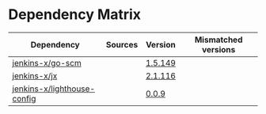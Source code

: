 # Dependency Matrix

Dependency | Sources | Version | Mismatched versions
---------- | ------- | ------- | -------------------
[jenkins-x/go-scm](https://github.com/jenkins-x/go-scm) |  | [1.5.149]() | 
[jenkins-x/jx](https://github.com/jenkins-x/jx) |  | [2.1.116](https://github.com/jenkins-x/jx/releases/tag/v2.1.116) | 
[jenkins-x/lighthouse-config](https://github.com/jenkins-x/lighthouse-config) |  | [0.0.9]() | 
